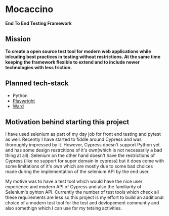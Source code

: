 # Mocaccino
**End To End Testing Framework**

## Mission
**To create a open source test tool for modern web applications while inlcuding best practices in testing without restrictions. At the same time keeping the framework flexible to extend and to include newer technologies with less friction.**

## Planned tech-stack
* Python
* [Playwright](https://playwright.dev/)
* [Ward](https://wardpy.com/)

## Motivation behind starting this project
I have used selenium as part of my day job for front end testing and pytest as well. Recently I have started to fiddle around Cypress and was thoroughly impressed by it. However, Cypress doesn't support Python yet and has some design restrcitions of it's own(which is not necessarily a bad thing at all). Selenium on the other hand doesn't have the restrictions of Cypress (like no support for super domain in cypress) but it does come with some limitations of it's own which are mostly due to some bad choices made during the implementation of the selenium API by the end user.

My motive was to have a test tool which would have the nice user experience and modern API of Cypress and also the familiarity of Selenium's pyhton API. Currently the number of test tools which check all these requirements are less so this project is my effort to build an additional choice of a modern test tool for the test and devlopement communtiy and also somethign which I can use for my tetsing activities.
